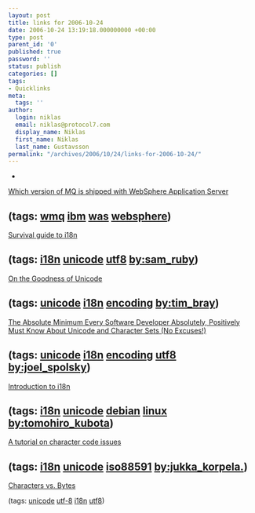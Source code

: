 ```yaml
---
layout: post
title: links for 2006-10-24
date: 2006-10-24 13:19:18.000000000 +00:00
type: post
parent_id: '0'
published: true
password: ''
status: publish
categories: []
tags:
- Quicklinks
meta:
  tags: ''
author:
  login: niklas
  email: niklas@protocol7.com
  display_name: Niklas
  first_name: Niklas
  last_name: Gustavsson
permalink: "/archives/2006/10/24/links-for-2006-10-24/"
---
```

- 
[Which version of MQ is shipped with WebSphere Application Server](http://www-1.ibm.com/support/docview.wss?rs=171&context=SSFKSJ&dc=DB520&uid=swg21248089&loc=en_US&cs=UTF-8&lang=en&rss=ct171websphere)

(tags: [wmq](http://del.icio.us/protocol7/wmq) [ibm](http://del.icio.us/protocol7/ibm) [was](http://del.icio.us/protocol7/was) [websphere](http://del.icio.us/protocol7/websphere))
- 
[Survival guide to i18n](http://www.intertwingly.net/stories/2004/04/14/i18n.html)

(tags: [i18n](http://del.icio.us/protocol7/i18n) [unicode](http://del.icio.us/protocol7/unicode) [utf8](http://del.icio.us/protocol7/utf8) [by:sam\_ruby](http://del.icio.us/protocol7/by:sam_ruby))
- 
[On the Goodness of Unicode](http://www.tbray.org/ongoing/When/200x/2003/04/06/Unicode)

(tags: [unicode](http://del.icio.us/protocol7/unicode) [i18n](http://del.icio.us/protocol7/i18n) [encoding](http://del.icio.us/protocol7/encoding) [by:tim\_bray](http://del.icio.us/protocol7/by:tim_bray))
- 
[The Absolute Minimum Every Software Developer Absolutely, Positively Must Know About Unicode and Character Sets (No Excuses!)](http://www.joelonsoftware.com/articles/Unicode.html)

(tags: [unicode](http://del.icio.us/protocol7/unicode) [i18n](http://del.icio.us/protocol7/i18n) [encoding](http://del.icio.us/protocol7/encoding) [utf8](http://del.icio.us/protocol7/utf8) [by:joel\_spolsky](http://del.icio.us/protocol7/by:joel_spolsky))
- 
[Introduction to i18n](http://www.debian.org/doc/manuals/intro-i18n/)

(tags: [i18n](http://del.icio.us/protocol7/i18n) [unicode](http://del.icio.us/protocol7/unicode) [debian](http://del.icio.us/protocol7/debian) [linux](http://del.icio.us/protocol7/linux) [by:tomohiro\_kubota](http://del.icio.us/protocol7/by:tomohiro_kubota))
- 
[A tutorial on character code issues](http://www.cs.tut.fi/~jkorpela/chars.html)

(tags: [i18n](http://del.icio.us/protocol7/i18n) [unicode](http://del.icio.us/protocol7/unicode) [iso88591](http://del.icio.us/protocol7/iso88591) [by:jukka\_korpela.](http://del.icio.us/protocol7/by:jukka_korpela.))
- 
[Characters vs. Bytes](http://www.tbray.org/ongoing/When/200x/2003/04/26/UTF)

(tags: [unicode](http://del.icio.us/protocol7/unicode) [utf-8](http://del.icio.us/protocol7/utf-8) [i18n](http://del.icio.us/protocol7/i18n) [utf8](http://del.icio.us/protocol7/utf8))
